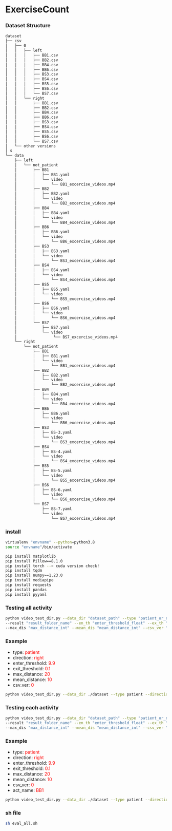 # ExerciseCount


### Dataset Structure
```bash
dataset
├── csv
│   ├── 0
│   │   ├── left
│   │   │   ├── BB1.csv
│   │   │   ├── BB2.csv
│   │   │   ├── BB4.csv
│   │   │   ├── BB6.csv
│   │   │   ├── BS3.csv
│   │   │   ├── BS4.csv
│   │   │   ├── BS5.csv
│   │   │   ├── BS6.csv
│   │   │   └── BS7.csv
│   │   └── right
│   │       ├── BB1.csv
│   │       ├── BB2.csv
│   │       ├── BB4.csv
│   │       ├── BB6.csv
│   │       ├── BS3.csv
│   │       ├── BS4.csv
│   │       ├── BS5.csv
│   │       ├── BS6.csv
│   │       └── BS7.csv
│   └── other versions
│ s
└── data
    ├── left
    │   └── not_patient
    │       ├── BB1
    │       │   ├── BB1.yaml
    │       │   └── video
    │       │       └── BB1_excercise_videos.mp4
    │       ├── BB2
    │       │   ├── BB2.yaml
    │       │   └── video
    │       │       └── BB2_excercise_videos.mp4
    │       ├── BB4
    │       │   ├── BB4.yaml
    │       │   └── video
    │       │       └── BB4_excercise_videos.mp4
    │       ├── BB6
    │       │   ├── BB6.yaml
    │       │   └── video
    │       │       └── BB6_excercise_videos.mp4
    │       ├── BS3
    │       │   ├── BS3.yaml
    │       │   └── video
    │       │       └── BS3_excercise_videos.mp4
    │       ├── BS4
    │       │   ├── BS4.yaml
    │       │   └── video
    │       │       └── BS4_excercise_videos.mp4
    │       ├── BS5
    │       │   ├── BS5.yaml
    │       │   └── video
    │       │       └── BS5_excercise_videos.mp4
    │       ├── BS6
    │       │   ├── BS6.yaml
    │       │   └── video
    │       │       └── BS6_excercise_videos.mp4
    │       └── BS7
    │           ├── BS7.yaml
    │           └── video
    │                └── BS7_excercise_videos.mp4
    └── right
        └── not_patient
            ├── BB1
            │   ├── BB1.yaml
            │   └── video
            │       └── BB1_excercise_videos.mp4
            ├── BB2
            │   ├── BB2.yaml
            │   └── video
            │       └── BB2_excercise_videos.mp4
            ├── BB4
            │   ├── BB4.yaml
            │   └── video
            │       └── BB4_excercise_videos.mp4
            ├── BB6
            │   ├── BB6.yaml
            │   └── video
            │       └── BB6_excercise_videos.mp4
            ├── BS3
            │   ├── BS-3.yaml
            │   └── video
            │       └── BS3_excercise_videos.mp4
            ├── BS4
            │   ├── BS-4.yaml
            │   └── video
            │       └── BS4_excercise_videos.mp4
            ├── BS5
            │   ├── BS-5.yaml
            │   └── video
            │       └── BS5_excercise_videos.mp4
            ├── BS6
            │   ├── BS-6.yaml
            │   └── video
            │       └── BS6_excercise_videos.mp4
            └── BS7
                ├── BS-7.yaml
                └── video
                    └── BS7_excercise_videos.mp4
```
### install
```bash
virtualenv "envname" --python=python3.8
source "envname"/bin/activate

pip install matplotlib
pip install Pillow==8.1.0
pip install torch --> cuda version check!
pip install tqdm
pip install numpy==1.23.0
pip install mediapipe
pip install requests
pip install pandas
pip install pyyaml
```
### Testing all activity
```bash
python video_test_dir.py --data_dir "dataset_path" --type "patient_or_not_patient" --direction "left_or_right" \\
--result "result_folder_name" --en_th "enter_threshold_float" --ex_th "exit_threshold_float" \\
--max_dis "max_distance_int" --mean_dis "mean_distance_int" --csv_ver "version"

```
### Example
- type: <span style="color:red"> patient
- direction: <span style="color:red">right
- enter_threshold: <span style="color:red">9.9
- exit_threshold: <span style="color:red">0.1
- max_distance: <span style="color:red">20
- mean_distance: <span style="color:red">10
- csv_ver: <span style="color:red">0
```bash
python video_test_dir.py --data_dir ./dataset --type patient --direction right --result ./result --en_th 9.9 --ex_th 0.1 --max_dis 20 --mean_dis 10 --csv_ver 0
```
### Testing each activity
```bash
python video_test_dir.py --data_dir "dataset_path" --type "patient_or_not_patient" --direction "left_or_right" \\
--result "result_folder_name" --en_th "enter_threshold_float" --ex_th "exit_threshold_float" \\
--max_dis "max_distance_int" --mean_dis "mean_distance_int" --csv_ver "version" --act_name "activity name"

```
### Example
- type: <span style="color:red"> patient
- direction: <span style="color:red">right
- enter_threshold: <span style="color:red">9.9
- exit_threshold: <span style="color:red">0.1
- max_distance: <span style="color:red">20
- mean_distance: <span style="color:red">10
- csv_ver: <span style="color:red">0
- act_name: <span style="color:red">BB1
```bash
python video_test_dir.py --data_dir ./dataset --type patient --direction right --result ./result --en_th 9.9 --ex_th 0.1 --max_dis 20 --mean_dis 10 --csv_ver 0 --act_name BB1
```

### sh file
```bash
sh eval_all.sh
```

